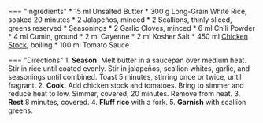 === "Ingredients"
    * 15 ml Unsalted Butter
    * 300 g Long-Grain White Rice, soaked 20 minutes
    * 2 Jalapeños, minced
    * 2 Scallions, thinly sliced, greens reserved
    * Seasonings
        * 2 Garlic Cloves, minced
        * 6 ml Chili Powder
        * 4 ml Cumin, ground
        * 2 ml Cayenne
        * 2 ml Kosher Salt
    * 450 ml [Chicken Stock](../soups/stocks/meat-stock.md), boiling
    * 100 ml Tomato Sauce

=== "Directions"
    1. **Season.** Melt butter in a saucepan over medium heat. Stir in rice until coated evenly. Stir in jalapeños, scallion whites, garlic, and seasonings until combined. Toast 5 minutes, stirring once or twice, until fragrant.
    2. **Cook.** Add chicken stock and tomatoes. Bring to simmer and reduce heat to low. Simmer, covered, 20 minutes. Remove from heat.
    3. **Rest** 8 minutes, covered.
    4. **Fluff rice** with a fork.
    5. **Garnish** with scallion greens.

[^1]:
    Mitzewich, John. ["Side Dish Stagnation? Spicy Tomato Rice to the Rescue!"](https://foodwishes.blogspot.com/2009/02/side-dish-stagnation-spicy-tomato-rice.html) *Food Wishes.* 6 February 2009. Accessed December 2020.
